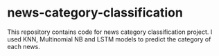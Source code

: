 # news-category-classification
This repository contains code for news category classification project. I used KNN, Multinomial NB and LSTM models to predict the category of each news.
